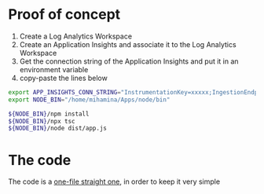 # Proof of concept

1. Create a Log Analytics Workspace
2. Create an Application Insights and associate it to the Log Analytics Workspace
3. Get the connection string of the Application Insights and put it in an environment variable
4. copy-paste the lines below

```bash
export APP_INSIGHTS_CONN_STRING="InstrumentationKey=xxxxx;IngestionEndpoint=https://eastus2-3.in.applicationinsights.azure.com/;LiveEndpoint=https://eastus2.livediagnostics.monitor.azure.com/"
export NODE_BIN="/home/mihamina/Apps/node/bin"

${NODE_BIN}/npm install
${NODE_BIN}/npx tsc
${NODE_BIN}/node dist/app.js
```
# The code

The code is a [one-file straight one](./src/app.ts), in order to keep it very simple
    
